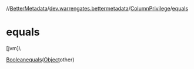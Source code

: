//[BetterMetadata](../../../index.md)/[dev.warrengates.bettermetadata](../index.md)/[ColumnPrivilege](index.md)/[equals](equals.md)

# equals

[jvm]\

[Boolean](https://docs.oracle.com/javase/8/docs/api/java/lang/Boolean.html)[equals](equals.md)([Object](https://docs.oracle.com/javase/8/docs/api/java/lang/Object.html)other)
